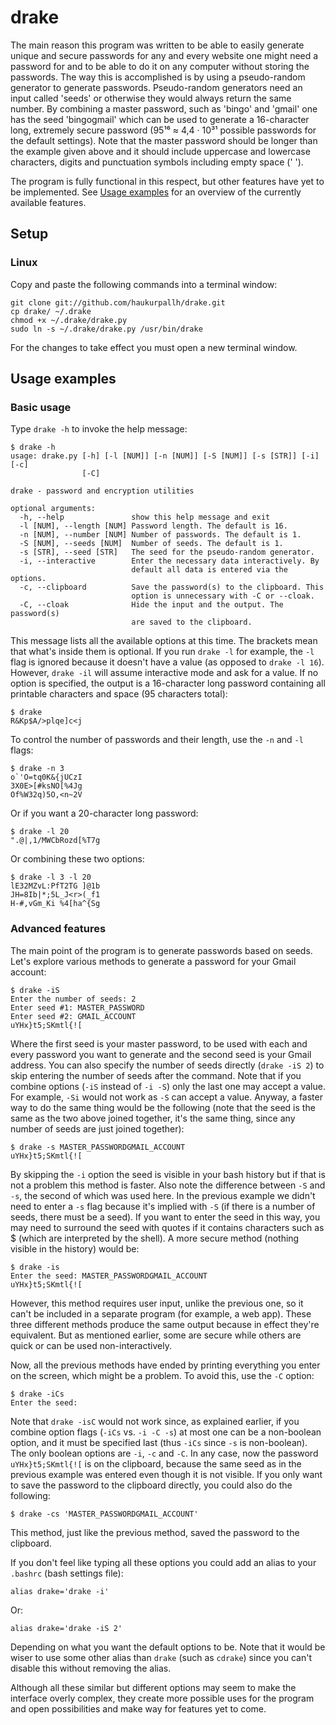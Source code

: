 drake
=====
The main reason this program was written to be able to easily generate unique
and secure passwords for any and every website one might need a password for
and to be able to do it on any computer without storing the passwords.
The way this is accomplished is by using a pseudo-random generator to generate
passwords. Pseudo-random generators need an input called 'seeds' or otherwise
they would always return the same number. By combining a master password, such
as 'bingo' and 'gmail' one has the seed 'bingogmail' which can be used to
generate a 16-character long, extremely secure password (95¹⁶ ≈ 4,4 · 10³¹
possible passwords for the default settings). Note that the master password
should be longer than the example given above and it should include uppercase
and lowercase characters, digits and punctuation symbols including empty space
(' ').

The program is fully functional in this respect, but other features have yet to
be implemented.
See [Usage examples](https://github.com/haukurpallh/drake#usage-examples) for
an overview of the currently available features.

Setup
-----
### Linux
Copy and paste the following commands into a terminal window:
    
    git clone git://github.com/haukurpallh/drake.git
    cp drake/ ~/.drake
    chmod +x ~/.drake/drake.py
    sudo ln -s ~/.drake/drake.py /usr/bin/drake

For the changes to take effect you must open a new terminal window.

Usage examples
--------------
### Basic usage
Type `drake -h` to invoke the help message:

    $ drake -h
    usage: drake.py [-h] [-l [NUM]] [-n [NUM]] [-S [NUM]] [-s [STR]] [-i] [-c]
                    [-C]

    drake - password and encryption utilities

    optional arguments:
      -h, --help               show this help message and exit
      -l [NUM], --length [NUM] Password length. The default is 16.
      -n [NUM], --number [NUM] Number of passwords. The default is 1.
      -S [NUM], --seeds [NUM]  Number of seeds. The default is 1.
      -s [STR], --seed [STR]   The seed for the pseudo-random generator.
      -i, --interactive        Enter the necessary data interactively. By
                               default all data is entered via the options.
      -c, --clipboard          Save the password(s) to the clipboard. This
                               option is unnecessary with -C or --cloak.
      -C, --cloak              Hide the input and the output. The password(s)
                               are saved to the clipboard.

This message lists all the available options at this time. The brackets mean
that what's inside them is optional. If you run `drake -l` for example, the
`-l` flag is ignored because it doesn't have a value (as opposed to `drake -l
16`). However, `drake -il` will assume interactive mode and ask for a value. If
no option is specified, the output is a 16-character long password containing
all printable characters and space (95 characters total):

    $ drake
    R&Kp$A/>plqe]c<j

To control the number of passwords and their length, use the `-n` and `-l`
flags:

    $ drake -n 3
    o`'O=tq0K&{jUCzI
    3X0E>[#ksNO[%4Jg
    Of%W32q)5O,<n~2V

Or if you want a 20-character long password:
    
    $ drake -l 20
    ".@|,1/MWCbRozd[%T7g

Or combining these two options:

    $ drake -l 3 -l 20
    lE32MZvL:PfT2TG ]@1b
    JH=8Ib|*;5L_J<r>(_f1
    H-#,vGm_Ki %4[ha^{Sg


### Advanced features
The main point of the program is to generate passwords based on seeds. Let's
explore various methods to generate a password for your Gmail account:

    $ drake -iS
    Enter the number of seeds: 2
    Enter seed #1: MASTER_PASSWORD
    Enter seed #2: GMAIL_ACCOUNT
    uYHx}t5;SKmtl{![

Where the first seed is your master password, to be used with each and every
password you want to generate and the second seed is your Gmail address. You
can also specify the number of seeds directly (`drake -iS 2`) to skip entering
the number of seeds after the command. Note that if you combine options (`-iS`
instead of `-i -S`) only the last one may accept a value. For example, `-Si`
would not work as `-S` can accept a value. Anyway, a faster way to do the same
thing would be the following (note that the seed is the same as the two above
joined together, it's the same thing, since any number of seeds are just joined
together):

    $ drake -s MASTER_PASSWORDGMAIL_ACCOUNT
    uYHx}t5;SKmtl{![

By skipping the `-i` option the seed is visible in your bash history but if
that is not a problem this method is faster. Also note the difference between
`-S` and `-s`, the second of which was used here. In the previous example we
didn't need to enter a `-s` flag because it's implied with `-S` (if there is a
number of seeds, there must be a seed). If you want to enter the seed in this
way, you may need to surround the seed with quotes if it contains characters
such as $ (which are interpreted by the shell). A more secure method (nothing
visible in the history) would be:

    $ drake -is
    Enter the seed: MASTER_PASSWORDGMAIL_ACCOUNT
    uYHx}t5;SKmtl{![

However, this method requires user input, unlike the previous one, so it can't
be included in a separate program (for example, a web app). These three
different methods produce the same output because in effect they're equivalent.
But as mentioned earlier, some are secure while others are quick or can be used
non-interactively.

Now, all the previous methods have ended by printing everything you enter on
the screen, which might be a problem. To avoid this, use the `-C` option:

    $ drake -iCs
    Enter the seed:

Note that `drake -isC` would not work since, as explained earlier, if you
combine option flags (`-iCs` vs. `-i -C -s`) at most one can be a non-boolean
option, and it must be specified last (thus `-iCs` since `-s` is non-boolean).
The only boolean options are `-i`, `-c` and `-C`.
In any case, now the password `uYHx}t5;SKmtl{![` is on the clipboard, because
the same seed as in the previous example was entered even though it is not
visible. If you only want to save the password to the clipboard directly, you
could also do the following:

    $ drake -cs 'MASTER_PASSWORDGMAIL_ACCOUNT'

This method, just like the previous method, saved the password to the
clipboard.

If you don't feel like typing all these options you could add an alias to your
`.bashrc` (bash settings file):
    
    alias drake='drake -i'

Or:

    alias drake='drake -iS 2'

Depending on what you want the default options to be. Note that it would be
wiser to use some other alias than `drake` (such as `cdrake`) since you can't
disable this without removing the alias.

Although all these similar but different options may seem to make the interface
overly complex, they create more possible uses for the program and open
possibilities and make way for features yet to come.
